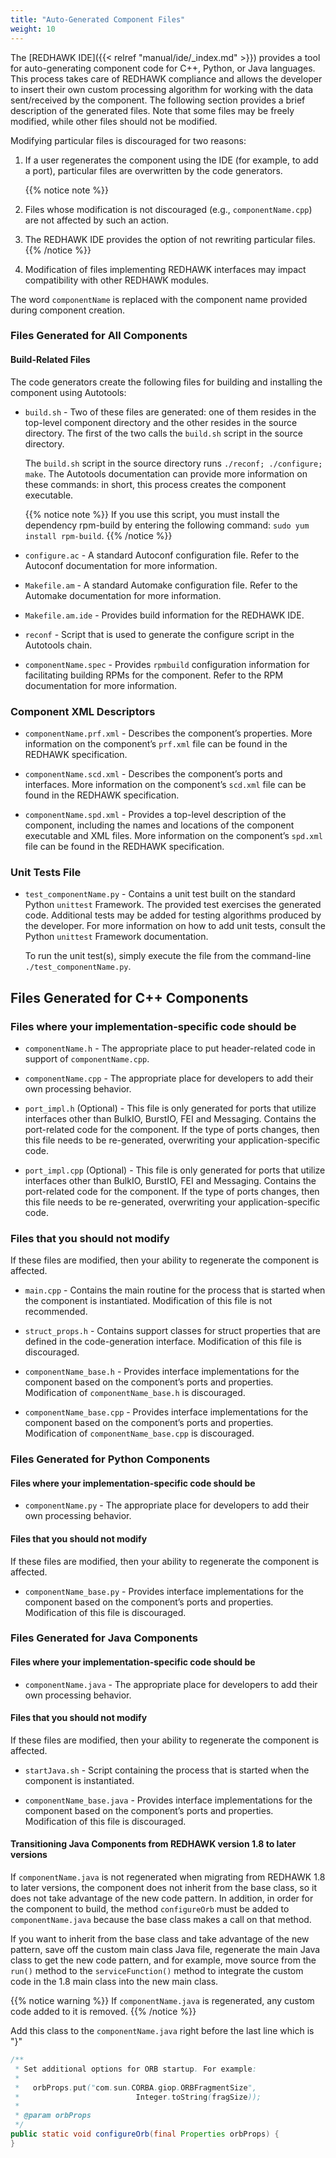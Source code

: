 ```yaml
---
title: "Auto-Generated Component Files"
weight: 10
---
```


The [REDHAWK IDE]({{< relref "manual/ide/_index.md" >}}) provides a tool for auto-generating component code for C++, Python, or Java languages. This process takes care of REDHAWK compliance and allows the developer to insert their own custom processing algorithm for working with the data sent/received by the component. The following section provides a brief description of the generated files. Note that some files may be freely modified, while other files should not be modified.

Modifying particular files is discouraged for two reasons:

1.  If a user regenerates the component using the IDE (for example, to add a port), particular files are overwritten by the code generators.

    {{% notice note %}}
1. Files whose modification is not discouraged (e.g., `componentName.cpp`) are not affected by such an action.

2. The REDHAWK IDE provides the option of not rewriting particular files.
    {{% /notice %}}

2.  Modification of files implementing REDHAWK interfaces may impact compatibility with other REDHAWK modules.

The word `componentName` is replaced with the component name provided during component creation.

### Files Generated for All Components

#### Build-Related Files

The code generators create the following files for building and installing the component using Autotools:

  - `build.sh` - Two of these files are generated: one of them resides in the top-level component directory and the other resides in the source directory. The first of the two calls the `build.sh` script in the source directory.

    The `build.sh` script in the source directory runs `./reconf; ./configure; make`. The Autotools documentation can provide more information on these commands: in short, this process creates the component executable.

    {{% notice note %}}
If you use this script, you must install the dependency rpm-build by entering the following command: `sudo yum install rpm-build`.
    {{% /notice %}}
  - `configure.ac` - A standard Autoconf configuration file. Refer to the Autoconf documentation for more information.

  - `Makefile.am` - A standard Automake configuration file. Refer to the Automake documentation for more information.

  - `Makefile.am.ide` - Provides build information for the REDHAWK IDE.

  - `reconf` - Script that is used to generate the configure script in the Autotools chain.

  - `componentName.spec` - Provides `rpmbuild` configuration information for facilitating building RPMs for the component. Refer to the RPM documentation for more information.

### Component XML Descriptors

  - `componentName.prf.xml` - Describes the component’s properties. More information on the component’s `prf.xml` file can be found in the REDHAWK specification.

  - `componentName.scd.xml` - Describes the component’s ports and interfaces. More information on the component’s `scd.xml` file can be found in the REDHAWK specification.

  - `componentName.spd.xml` - Provides a top-level description of the component, including the names and locations of the component executable and XML files. More information on the component’s `spd.xml` file can be found in the REDHAWK specification.

### Unit Tests File

  - `test_componentName.py` - Contains a unit test built on the standard Python `unittest` Framework. The provided test exercises the generated code. Additional tests may be added for testing algorithms produced by the developer. For more information on how to add unit tests, consult the Python `unittest` Framework documentation.

    To run the unit test(s), simply execute the file from the command-line `./test_componentName.py`.

## Files Generated for C++ Components

### Files where your implementation-specific code should be

  - `componentName.h` - The appropriate place to put header-related code in support of `componentName.cpp`.

  - `componentName.cpp` - The appropriate place for developers to add their own processing behavior.

  - `port_impl.h` (Optional) - This file is only generated for ports that utilize interfaces other than BulkIO, BurstIO, FEI and Messaging. Contains the port-related code for the component. If the type of ports changes, then this file needs to be re-generated, overwriting your application-specific code.

  - `port_impl.cpp` (Optional) - This file is only generated for ports that utilize interfaces other than BulkIO, BurstIO, FEI and Messaging. Contains the port-related code for the component. If the type of ports changes, then this file needs to be re-generated, overwriting your application-specific code.

### Files that you should not modify

If these files are modified, then your ability to regenerate the component is affected.

  - `main.cpp` - Contains the main routine for the process that is started when the component is instantiated. Modification of this file is not recommended.

  - `struct_props.h` - Contains support classes for struct properties that are defined in the code-generation interface. Modification of this file is discouraged.

  - `componentName_base.h` - Provides interface implementations for the component based on the component’s ports and properties. Modification of `componentName_base.h` is discouraged.

  - `componentName_base.cpp` - Provides interface implementations for the component based on the component’s ports and properties. Modification of `componentName_base.cpp` is discouraged.

### Files Generated for Python Components

#### Files where your implementation-specific code should be

  - `componentName.py` - The appropriate place for developers to add their own processing behavior.

#### Files that you should not modify

If these files are modified, then your ability to regenerate the component is affected.

  - `componentName_base.py` - Provides interface implementations for the component based on the component’s ports and properties. Modification of this file is discouraged.

### Files Generated for Java Components

#### Files where your implementation-specific code should be

  - `componentName.java` - The appropriate place for developers to add their own processing behavior.

#### Files that you should not modify

If these files are modified, then your ability to regenerate the component is affected.

  - `startJava.sh` - Script containing the process that is started when the component is instantiated.

  - `componentName_base.java` - Provides interface implementations for the component based on the component’s ports and properties. Modification of this file is discouraged.

#### Transitioning Java Components from REDHAWK version 1.8 to later versions

If `componentName.java` is not regenerated when migrating from REDHAWK 1.8 to later versions, the component does not inherit from the base class, so it does not take advantage of the new code pattern. In addition, in order for the component to build, the method `configureOrb` must be added to `componentName.java` because the base class makes a call on that method.

If you want to inherit from the base class and take advantage of the new pattern, save off the custom main class Java file, regenerate the main Java class to get the new code pattern, and for example, move source from the `run()` method to the `serviceFunction()` method to integrate the custom code in the 1.8 main class into the new main class.

{{% notice warning %}}
If `componentName.java` is regenerated, any custom code added to it is removed.
{{% /notice %}}

Add this class to the `componentName.java` right before the last line which is "}"

```Java
/**
 * Set additional options for ORB startup. For example:
 *
 *   orbProps.put("com.sun.CORBA.giop.ORBFragmentSize",
 *                          Integer.toString(fragSize));
 *
 * @param orbProps
 */
public static void configureOrb(final Properties orbProps) {
}
```
